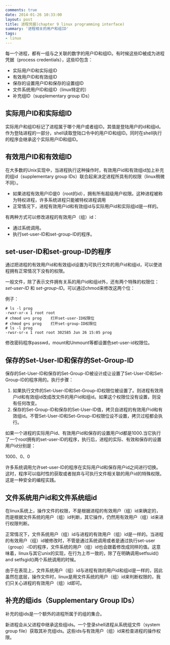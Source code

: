 ```yaml
---
comments: true
date: 2014-01-26 10:33:00
layout: post
title: 进程凭据(chapter 9 linux programming interface)
summary: '进程相关的用户和组ID'
tags:
- linux
---
```


每一个进程，都有一组与之关联的数字的用户ID和组ID。有时候这些ID被成为进程凭据（process credentials），这些ID包含：

* 实际用户ID和实际组ID
* 有效用户ID和有效组ID
* 保存的设置用户ID和保存的设置组ID
* 文件系统用户ID和组ID（linux特定的）
* 补充组ID（supplementary group IDs）

## 实际用户ID和实际组ID

实际用户和组ID标记了进程属于哪个用户或者组ID。其值是登陆用户的id和组id。作为登陆进程的一部分，shell读取登陆口令中的用户ID和组ID。同时在shell执行的程序会继承这个实际用户ID和组ID。

## 有效用户ID和有效组ID

在大多数的Unix实现中，当进程执行这种操作时，有效用户id和有效组id加上补充的组id（supplementary group IDs）联合起来决定进程所具有的权限（linux稍微不同）。

* 如果进程有效用户ID是0（root的id），拥有所有超级用户权限。这种进程被称为特权进程，许多系统进程只能被特权进程调用
* 正常情况下，进程有效用户id和有效组id与实际用户id和实际组id是一样的。

有两种方式可以修改进程的有效用户（组）id：

* 通过系统调用。
* 执行set-user-ID和set-group-ID的程序。

## set-user-ID和set-group-ID的程序

通过把进程的有效用户id和有效组id设置为可执行文件的用户id和组id，可以使进程拥有正常情况下没有的权限。

一般文件，除了表示文件拥有关系的用户id和组id外，还有两个特殊的权限位：*set-user-ID* 和 *set-group-ID*。可以通过chmod来修改这两个位：

例子：

```
# ls -l prog
-rwxr-xr-x 1 root root 
# chmod u+s prog	打开set-user-ID权限位
# chmod g+s prog	打开set-group-ID权限位
# ls -l prog
-rwsr-sr-x 1 root root 302585 Jun 26 15:05 prog
```

修改密码程序passwd，mount和Unmount等都设置色set-user-id权限位。

## 保存的Set-User-ID和保存的Set-Group-ID

保存的Set-User-ID和保存的Set-Group-ID被设计成让设置了Set-User-ID和Set-Group-ID的程序用的。执行步骤：
1. 如果执行文件的Set-User-ID和Set-Group-ID权限位被设置了。则进程有效用户id和有效组id改成改文件的用户id和组id。如果这个权限位没有设置，则没有任何改变。
2. 保存的Set-Group-ID和保存的Set-User-ID值，拷贝自进程的有效用户id和有效组id。不管Set-User-ID和Set-Group-ID权限位设不设置，拷贝过程都会执行。

如果一个进程的实际用户id、有效用户id和保存的设置用户id都是1000.当它执行了一个root拥有的set-user-ID的程序，执行后，进程的实际、有效和保存的设置用户id分别是：

1000、0、0

许多系统调用允许set-user-ID的程序在实际用户id和保存用户id之间进行切换。这时，程序可以临时性的获取或者抛弃与可执行文件相关联的用户id的特殊权限。这是一种安全的编程实践。

## 文件系统用户id和文件系统组id

在linux系统上，操作文件的权限，不是根据进程的有效用户（组）id来确定的，而是根据文件系统的用户（组）id判断，其它操作，仍然用有效用户（组）id来进行权限判断。

正常情况下，文件系统用户（组）id与进程的有效用户（组）id是一样的。当进程的有效用户（组）id被修改时，不管是通过系统调用或者是通过执行set-user（group）-ID的程序，文件系统的用户（组）id也会跟着修改成同样的值。这意味着，linux与其它unix的实现，在行为上市一致的，除了在明确调用setfsuid() and setfsgid()两个系统调用的时候。

由于在表现上，文件系统用户（组）id与进程有效的用户id和组id是一样的，因此虽然在底层，操作文件时，linux是用文件系统的用户（组）id来判断权限的，我们只关心进程的有效用户（组）id即可。

## 补充的组ids（Supplementary Group IDs）

补充的组ids是一个额外的进程所属于的组的集合。

新进程会从父进程中继承这些组ids。一个登录shell进程从系统组文件（system group file）获取其补充组ids。这些ids与有效用户（组）id来检查进程的操作权限。





